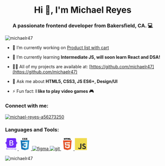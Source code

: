 <h1 align="center">Hi 👋, I'm Michael Reyes</h1>
<h3 align="center">A passionate frontend developer from Bakersfield, CA. 💻</h3>

<p align="left"> <img src="https://komarev.com/ghpvc/?username=michaelr47&label=Profile%20views&color=0e75b6&style=flat" alt="michaelr47" /> </p>

- 🔭 I’m currently working on [Product list with cart](https://github.com/michaelr47/Product-list-with-cart)

- 🌱 I’m currently learning **Intermediate JS, will soon learn React and DSA!**

- 👨‍💻 All of my projects are available at: [https://github.com/michaelr47](https://github.com/michaelr47)

- 💬 Ask me about **HTML5, CSS3, JS ES6+, Design/UI**

- ⚡ Fun fact: **I like to play video games 🎮**

<h3 align="left">Connect with me:</h3>
<p align="left">
<a href="https://linkedin.com/in/michael-reyes-a56273250" target="blank"><img align="center" src="https://raw.githubusercontent.com/rahuldkjain/github-profile-readme-generator/master/src/images/icons/Social/linked-in-alt.svg" alt="michael-reyes-a56273250" height="30" width="40" /></a>
</p>

<h3 align="left">Languages and Tools:</h3>
<p align="left"> <a href="https://getbootstrap.com" target="_blank" rel="noreferrer"> <img src="https://raw.githubusercontent.com/devicons/devicon/master/icons/bootstrap/bootstrap-plain-wordmark.svg" alt="bootstrap" width="40" height="40"/> </a> <a href="https://www.w3schools.com/css/" target="_blank" rel="noreferrer"> <img src="https://raw.githubusercontent.com/devicons/devicon/master/icons/css3/css3-original-wordmark.svg" alt="css3" width="40" height="40"/> </a> <a href="https://www.figma.com/" target="_blank" rel="noreferrer"> <img src="https://www.vectorlogo.zone/logos/figma/figma-icon.svg" alt="figma" width="40" height="40"/> </a> <a href="https://git-scm.com/" target="_blank" rel="noreferrer"> <img src="https://www.vectorlogo.zone/logos/git-scm/git-scm-icon.svg" alt="git" width="40" height="40"/> </a> <a href="https://www.w3.org/html/" target="_blank" rel="noreferrer"> <img src="https://raw.githubusercontent.com/devicons/devicon/master/icons/html5/html5-original-wordmark.svg" alt="html5" width="40" height="40"/> </a> <a href="https://developer.mozilla.org/en-US/docs/Web/JavaScript" target="_blank" rel="noreferrer"> <img src="https://raw.githubusercontent.com/devicons/devicon/master/icons/javascript/javascript-original.svg" alt="javascript" width="40" height="40"/> </a> </p>

<p><img align="center" src="https://github-readme-stats.vercel.app/api/top-langs?username=michaelr47&show_icons=true&locale=en&layout=compact" alt="michaelr47" /></p>

